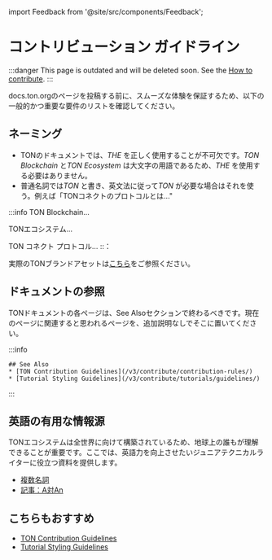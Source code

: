 import Feedback from '@site/src/components/Feedback';

# コントリビューション ガイドライン

:::danger
This page is outdated and will be deleted soon.
See the [How to contribute](/v3/contribute/).
:::

docs.ton.orgのページを投稿する前に、スムーズな体験を保証するため、以下の一般的かつ重要な要件のリストを確認してください。

## ネーミング

- TONのドキュメントでは、*THE* を正しく使用することが不可欠です。*TON Blockchain* と*TON Ecosystem* は大文字の用語であるため、*THE* を使用する必要はありません。
- 普通名詞では*TON* と書き、英文法に従って*TON* が必要な場合はそれを使う。例えば「TONコネクトのプロトコルとは..."

:::info
TON Blockchain...

TONエコシステム...

TON コネクト プロトコル...
::：

実際のTONブランドアセットは[こちら](https://ton.org/en/brand-assets)をご参照ください。

## ドキュメントの参照

TONドキュメントの各ページは、See Alsoセクションで終わるべきです。現在のページに関連すると思われるページを、追加説明なしでそこに置いてください。

:::info

```
## See Also
* [TON Contribution Guidelines](/v3/contribute/contribution-rules/)
* [Tutorial Styling Guidelines](/v3/contribute/tutorials/guidelines/)
```

:::

## 英語の有用な情報源

TONエコシステムは全世界に向けて構築されているため、地球上の誰もが理解できることが重要です。ここでは、英語力を向上させたいジュニアテクニカルライターに役立つ資料を提供します。

- [複数名詞](https://www.grammarly.com/blog/plural-nouns/)
- [記事：A対An](https://owl.purdue.edu/owl/general_writing/grammar/articles_a_versus_an.html)

## こちらもおすすめ

- [TON Contribution Guidelines](/v3/contribute/contribution-rules/)
- [Tutorial Styling Guidelines](/v3/contribute/tutorials/guidelines/)

<Feedback />

